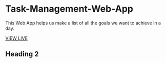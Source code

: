 # Task-Management-Web-App
This Web App helps us make a list of all the goals we want to achieve in a day.

[VIEW LIVE ](https://tanushka11.github.io/Task-Management-Web-App/)

## Heading 2 ##

